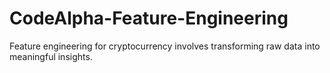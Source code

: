 # CodeAlpha-Feature-Engineering
Feature engineering for cryptocurrency involves transforming raw data into meaningful insights. 
